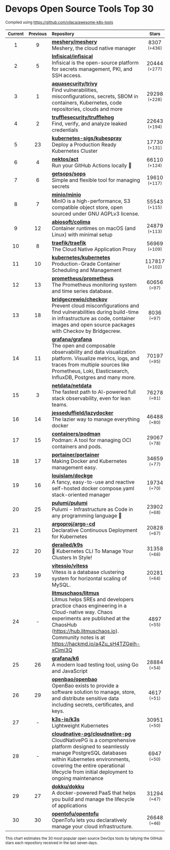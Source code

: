# Devops Open Source Tools Top 30
<sup>Compiled using https://github.com/vilaca/awesome-k8s-tools</sup>
<div align="center">

|<sub>Current</sub>|<sub>Previous</sub>|<sub>Repository</sub>|<sub>Stars</sub>|
|:---:|:---:|:---|:---:|
|1|9|[**meshery/meshery**](https://github.com/meshery/meshery)<br/>Meshery, the cloud native manager|8307 <sup>(+436)</sup>|
|2|5|[**Infisical/infisical**](https://github.com/Infisical/infisical)<br/>Infisical is the open-source platform for secrets management, PKI, and SSH access.|20444 <sup>(+277)</sup>|
|3|1|[**aquasecurity/trivy**](https://github.com/aquasecurity/trivy)<br/>Find vulnerabilities, misconfigurations, secrets, SBOM in containers, Kubernetes, code repositories, clouds and more|29298 <sup>(+228)</sup>|
|4|2|[**trufflesecurity/trufflehog**](https://github.com/trufflesecurity/trufflehog)<br/>Find, verify, and analyze leaked credentials|22643 <sup>(+194)</sup>|
|5|23|[**kubernetes-sigs/kubespray**](https://github.com/kubernetes-sigs/kubespray)<br/>Deploy a Production Ready Kubernetes Cluster|17730 <sup>(+131)</sup>|
|6|4|[**nektos/act**](https://github.com/nektos/act)<br/>Run your GitHub Actions locally 🚀|66110 <sup>(+124)</sup>|
|7|6|[**getsops/sops**](https://github.com/getsops/sops)<br/>Simple and flexible tool for managing secrets|19610 <sup>(+117)</sup>|
|8|7|[**minio/minio**](https://github.com/minio/minio)<br/>MinIO is a high-performance, S3 compatible object store, open sourced under GNU AGPLv3 license.|55543 <sup>(+115)</sup>|
|9|12|[**abiosoft/colima**](https://github.com/abiosoft/colima)<br/>Container runtimes on macOS (and Linux) with minimal setup|24879 <sup>(+113)</sup>|
|10|8|[**traefik/traefik**](https://github.com/traefik/traefik)<br/>The Cloud Native Application Proxy|56969 <sup>(+109)</sup>|
|11|10|[**kubernetes/kubernetes**](https://github.com/kubernetes/kubernetes)<br/>Production-Grade Container Scheduling and Management|117817 <sup>(+102)</sup>|
|12|13|[**prometheus/prometheus**](https://github.com/prometheus/prometheus)<br/>The Prometheus monitoring system and time series database.|60656 <sup>(+97)</sup>|
|13|18|[**bridgecrewio/checkov**](https://github.com/bridgecrewio/checkov)<br/>Prevent cloud misconfigurations and find vulnerabilities during build-time in infrastructure as code, container images and open source packages with Checkov by Bridgecrew.|8036 <sup>(+97)</sup>|
|14|11|[**grafana/grafana**](https://github.com/grafana/grafana)<br/>The open and composable observability and data visualization platform. Visualize metrics, logs, and traces from multiple sources like Prometheus, Loki, Elasticsearch, InfluxDB, Postgres and many more. |70197 <sup>(+95)</sup>|
|15|3|[**netdata/netdata**](https://github.com/netdata/netdata)<br/>The fastest path to AI-powered full stack observability, even for lean teams.|76278 <sup>(+81)</sup>|
|16|14|[**jesseduffield/lazydocker**](https://github.com/jesseduffield/lazydocker)<br/>The lazier way to manage everything docker|46488 <sup>(+80)</sup>|
|17|15|[**containers/podman**](https://github.com/containers/podman)<br/>Podman: A tool for managing OCI containers and pods.|29067 <sup>(+78)</sup>|
|18|17|[**portainer/portainer**](https://github.com/portainer/portainer)<br/>Making Docker and Kubernetes management easy.|34659 <sup>(+77)</sup>|
|19|16|[**louislam/dockge**](https://github.com/louislam/dockge)<br/>A fancy, easy-to-use and reactive self-hosted docker compose.yaml stack-oriented manager|19734 <sup>(+70)</sup>|
|20|25|[**pulumi/pulumi**](https://github.com/pulumi/pulumi)<br/>Pulumi - Infrastructure as Code in any programming language 🚀|23902 <sup>(+68)</sup>|
|21|21|[**argoproj/argo-cd**](https://github.com/argoproj/argo-cd)<br/>Declarative Continuous Deployment for Kubernetes|20828 <sup>(+67)</sup>|
|22|20|[**derailed/k9s**](https://github.com/derailed/k9s)<br/>🐶 Kubernetes CLI To Manage Your Clusters In Style!|31358 <sup>(+66)</sup>|
|23|19|[**vitessio/vitess**](https://github.com/vitessio/vitess)<br/>Vitess is a database clustering system for horizontal scaling of MySQL.|20281 <sup>(+64)</sup>|
|24|-|[**litmuschaos/litmus**](https://github.com/litmuschaos/litmus)<br/>Litmus helps  SREs and developers practice chaos engineering in a Cloud-native way. Chaos experiments are published at the ChaosHub  (https://hub.litmuschaos.io). Community notes is at https://hackmd.io/a4Zu_sH4TZGeih-xCimi3Q|4897 <sup>(+55)</sup>|
|25|26|[**grafana/k6**](https://github.com/grafana/k6)<br/>A modern load testing tool, using Go and JavaScript|28884 <sup>(+54)</sup>|
|26|29|[**openbao/openbao**](https://github.com/openbao/openbao)<br/>OpenBao exists to provide a software solution to manage, store, and distribute sensitive data including secrets, certificates, and keys.|4617 <sup>(+51)</sup>|
|27|-|[**k3s-io/k3s**](https://github.com/k3s-io/k3s)<br/>Lightweight Kubernetes|30951 <sup>(+50)</sup>|
|28|-|[**cloudnative-pg/cloudnative-pg**](https://github.com/cloudnative-pg/cloudnative-pg)<br/>CloudNativePG is a comprehensive platform designed to seamlessly manage PostgreSQL databases within Kubernetes environments, covering the entire operational lifecycle from initial deployment to ongoing maintenance|6947 <sup>(+50)</sup>|
|29|27|[**dokku/dokku**](https://github.com/dokku/dokku)<br/>A docker-powered PaaS that helps you build and manage the lifecycle of applications|31294 <sup>(+47)</sup>|
|30|30|[**opentofu/opentofu**](https://github.com/opentofu/opentofu)<br/>OpenTofu lets you declaratively manage your cloud infrastructure.|26648 <sup>(+46)</sup>|


</div>

<sub>This chart estimates the 30 most popular open source DevOps tools by tallying the GitHub stars each repository received in the last seven days.</sub>
